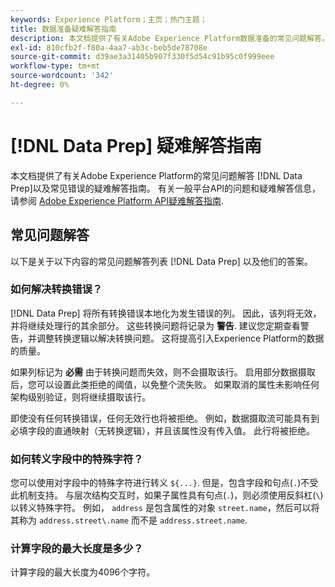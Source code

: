 ```yaml
---
keywords: Experience Platform；主页；热门主题；
title: 数据准备疑难解答指南
description: 本文档提供了有关Adobe Experience Platform数据准备的常见问题解答。
exl-id: 810cfb2f-f80a-4aa7-ab3c-beb5de78708e
source-git-commit: d39ae3a31405b907f330f5d54c91b95c0f999eee
workflow-type: tm+mt
source-wordcount: '342'
ht-degree: 0%

---
```


# [!DNL Data Prep] 疑难解答指南

本文档提供了有关Adobe Experience Platform的常见问题解答 [!DNL Data Prep]以及常见错误的疑难解答指南。 有关一般平台API的问题和疑难解答信息，请参阅 [Adobe Experience Platform API疑难解答指南](../landing/troubleshooting.md).

## 常见问题解答

以下是关于以下内容的常见问题解答列表 [!DNL Data Prep] 以及他们的答案。

### 如何解决转换错误？

[!DNL Data Prep] 将所有转换错误本地化为发生错误的列。 因此，该列将无效，并将继续处理行的其余部分。 这些转换问题将记录为 **警告**. 建议您定期查看警告，并调整转换逻辑以解决转换问题。 这将提高引入Experience Platform的数据的质量。

如果列标记为 **必需** 由于转换问题而失效，则不会摄取该行。 启用部分数据摄取后，您可以设置此类拒绝的阈值，以免整个流失败。 如果取消的属性未影响任何架构级别验证，则将继续摄取该行。

即使没有任何转换错误，任何无效行也将被拒绝。 例如，数据摄取流可能具有到必填字段的直通映射（无转换逻辑），并且该属性没有传入值。 此行将被拒绝。

### 如何转义字段中的特殊字符？

您可以使用对字段中的特殊字符进行转义 `${...}`. 但是，包含字段和句点(`.`)不受此机制支持。 与层次结构交互时，如果子属性具有句点(`.`)，则必须使用反斜杠(`\`)以转义特殊字符。 例如， `address` 是包含属性的对象 `street.name`，然后可以将其称为 `address.street\.name` 而不是 `address.street.name`.

### 计算字段的最大长度是多少？

计算字段的最大长度为4096个字符。